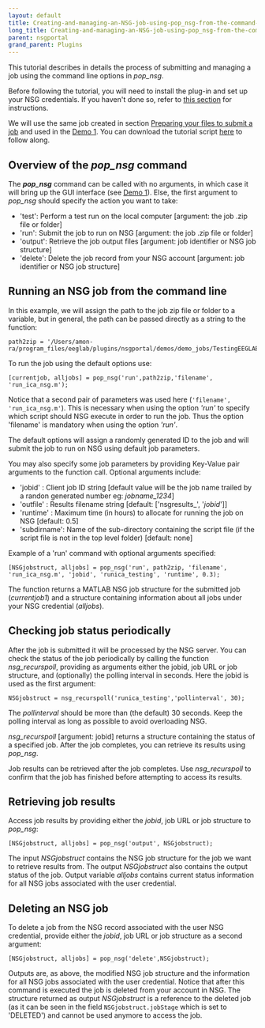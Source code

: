 ```yaml
---
layout: default
title: Creating-and-managing-an-NSG-job-using-pop_nsg-from-the-command-line
long_title: Creating-and-managing-an-NSG-job-using-pop_nsg-from-the-command-line
parent: nsgportal
grand_parent: Plugins
---
```

This tutorial describes in details the process of submitting and managing a job using the command line options in _pop_nsg_. 

Before following the tutorial, you will need to install the plug-in and set up your NSG credentials. If you haven't done so, refer to [this section](https://github.com/sccn/nsgportal/wiki/Setting-up-the-plug-in) for instructions.

We will use the same job created in section [Preparing your files to submit a job](https://github.com/nucleuscub/pop_nsg_wiki/wiki/Preparing-your-files-to-submit-a-job) and used in the [Demo 1](https://github.com/nucleuscub/pop_nsg_wiki/wiki/Demo-1:-Creating-and-managing-a-job-form-pop_nsg-GUI). You can download the tutorial script [here](https://github.com/sccn/nsgportal/blob/master/demos/demo_command_line_tools.m) to follow along.

## Overview of the _pop_nsg_ command
The **_pop_nsg_** command can be called with no arguments, in which case it will bring up the GUI interface (see [Demo 1](https://github.com/sccn/nsgportal/wiki/Creating-and-managing-a-job-from-pop_nsg-GUI)). Else, the first argument to _pop_nsg_ should specify the action you want to take:
* 'test': Perform a test run on the local computer [argument: the job .zip file or folder]
* 'run': Submit the job to run on NSG [argument: the job .zip file or folder]
* 'output': Retrieve the job output files [argument: job identifier or NSG job structure]
* 'delete': Delete the job record from your NSG account [argument: job identifier or NSG job structure]

## Running an NSG job from the command line
In this example, we will assign the path to the job zip file or folder to a variable, but in general, the path can be passed directly as a string to the function:
```
path2zip = '/Users/amon-ra/program_files/eeglab/plugins/nsgportal/demos/demo_jobs/TestingEEGLABNSG.zip';
```
To run the job using the default options use:
```
[currentjob, alljobs] = pop_nsg('run',path2zip,'filename', 'run_ica_nsg.m');
```
Notice that a second pair of parameters was used here (```'filename', 'run_ica_nsg.m'```). This is necessary when using the option _'run'_ to specify which script should NSG execute in order to run the job. Thus the option 'filename' is mandatory when using the option _'run'_.

The default options will assign a randomly generated ID to the job and will submit the job to run on NSG using default job parameters. 

You may also specify some job parameters by providing Key-Value pair arguments to the function call. Optional arguments include:
* 'jobid'     :   Client job ID string [default value will be the job name trailed by a randon generated number eg: _jobname_1234_]
* 'outfile'   :   Results filename string [default: ['nsgresults_', '_jobid_']]
* 'runtime'   :   Maximum time (in hours) to allocate for running the job on NSG [default: 0.5]
* 'subdirname':   Name of the sub-directory containing the script file (if the script file is not in the top level folder) [default: none]

Example of a 'run' command with optional arguments specified:
```
[NSGjobstruct, alljobs] = pop_nsg('run', path2zip, 'filename', 'run_ica_nsg.m', 'jobid', 'runica_testing', 'runtime', 0.3); 
```

The function returns a MATLAB NSG job structure for the submitted job (_currentjob1_) and a structure containing information about all jobs under your NSG credential (_alljobs_).

## Checking job status periodically
After the job is submitted it will be processed by the NSG server. You can check the status of the job periodically by calling the function _nsg_recurspoll_, providing as arguments either the jobid, job URL or job structure, and (optionally) the polling interval in seconds. Here the jobid is used as the first argument:
```
NSGjobstruct = nsg_recurspoll('runica_testing','pollinterval', 30);
```

The _pollinterval_ should be more than (the default) 30 seconds. Keep the polling interval as long as possible to avoid overloading NSG.

_nsg_recurspoll_ [argument: jobid] returns a structure containing the status of a specified job. After the job completes, you can retrieve its results using _pop_nsg_.

Job results can be retrieved after the job completes. Use _nsg_recurspoll_ to confirm that the job has finished before attempting to access its results.

## Retrieving job results
Access job results by providing either the _jobid_, job URL or job structure to _pop_nsg_:
```
[NSGjobstruct, alljobs] = pop_nsg('output', NSGjobstruct); 
```
The input _NSGjobstruct_ contains the NSG job structure for the job we want to retrieve results from. The output _NSGjobstruct_ also contains the output status of the job. Output variable _alljobs_ contains current status information for all NSG jobs associated with the user credential.

## Deleting an NSG job
To delete a job from the NSG record associated with the user NSG credential, provide either the _jobid_, job URL or job structure as a second argument:
```
[NSGjobstruct, alljobs] = pop_nsg('delete',NSGjobstruct); 
```
Outputs are, as above, the modified NSG job structure and the information for all NSG jobs associated with the user credential. Notice that after this command is executed the job is deleted from your account in NSG. The structure returned as output _NSGjobstruct_ is a reference to the deleted job (as it can be seen in the field ```NSGjobstruct.jobStage``` which is set to 'DELETED') and cannot be used anymore to access the job.








